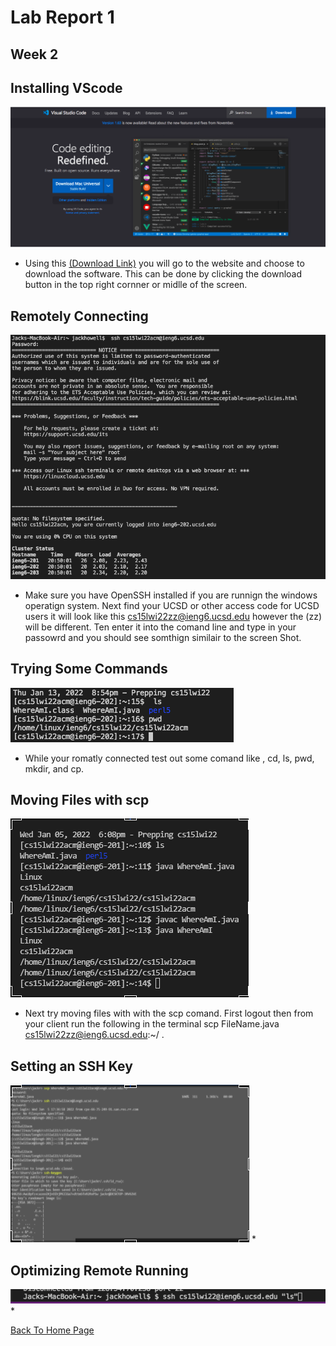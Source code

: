 # Lab Report 1
## Week 2

## Installing VScode
![Image](Week2LRSS1.png)
* Using this [(Download Link)](https://code.visualstudio.com/) you will go to the website and choose to download the software. This can be done by clicking the download button in the top right cornner or midlle of the screen.
## Remotely Connecting
![Image](Week2LRSS2.png)
* Make sure you have OpenSSH installed if you are runnign the windows operatign system. Next find your UCSD or other access code for UCSD users it will look like this cs15lwi22zz@ieng6.ucsd.edu however the (zz) will be different. Ten enter it into the comand line and type in your passowrd and you should see somthign similair to the screen Shot.
## Trying Some Commands
![Image](Week2LRSS3.png)
* While your romatly connected test out some comand like , cd, ls, pwd, mkdir, and cp.
## Moving Files with scp
![Image](Week2LRSS4.png)
* Next try moving files with with the scp comand. First logout then from your client run the following in the terminal scp FileName.java cs15lwi22zz@ieng6.ucsd.edu:~/ .
## Setting an SSH Key
![Image](Week2LRSS5.png)
* 
## Optimizing Remote Running
![Image](Week2LRSS6.png)
*

[Back To Home Page](https://jrhowell123.github.io/cse15l-lab-reports/)